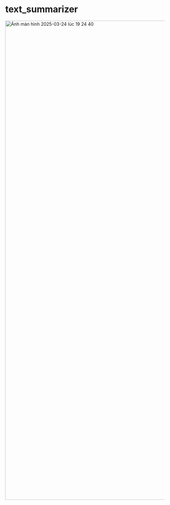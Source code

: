 # text_summarizer
<img width="1512" alt="Ảnh màn hình 2025-03-24 lúc 19 24 40" src="https://github.com/user-attachments/assets/648c673d-64df-4f20-a870-f537861ba450" />
